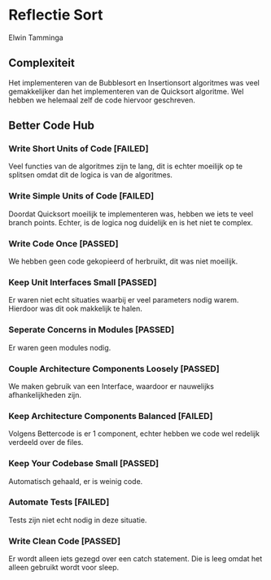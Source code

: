 # Reflectie Sort

Elwin Tamminga

## Complexiteit

Het implementeren van de Bubblesort en Insertionsort algoritmes was veel gemakkelijker dan het implementeren van de Quicksort algoritme. Wel hebben we helemaal zelf de code hiervoor geschreven.

## Better Code Hub

### Write Short Units of Code [FAILED]

Veel functies van de algoritmes zijn te lang, dit is echter moeilijk op te splitsen omdat dit de logica is van de algoritmes.

### Write Simple Units of Code [FAILED]

Doordat Quicksort moeilijk te implementeren was, hebben we iets te veel branch points. Echter, is de logica nog duidelijk en is het niet te complex.

### Write Code Once [PASSED]

We hebben geen code gekopieerd of herbruikt, dit was niet moeilijk.

### Keep Unit Interfaces Small [PASSED]

Er waren niet echt situaties waarbij er veel parameters nodig warem. Hierdoor was dit ook makkelijk te halen.

### Seperate Concerns in Modules [PASSED]

Er waren geen modules nodig.

### Couple Architecture Components Loosely [PASSED]

We maken gebruik van een Interface, waardoor er nauwelijks afhankelijkheden zijn.

### Keep Architecture Components Balanced [FAILED]

Volgens Bettercode is er 1 component, echter hebben we code wel redelijk verdeeld over de files.

### Keep Your Codebase Small [PASSED]

Automatisch gehaald, er is weinig code.

### Automate Tests [FAILED]

Tests zijn niet echt nodig in deze situatie.

### Write Clean Code [PASSED]

Er wordt alleen iets gezegd over een catch statement. Die is leeg omdat het alleen gebruikt wordt voor sleep.
